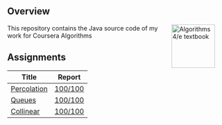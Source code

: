 ## Overview

<IMG SRC="http://algs4.cs.princeton.edu/cover.png"  align=right hspace=25 width=100 alt = "Algorithms 4/e textbook">
This repository contains the Java source code of my work for Coursera Algorithms

## Assignments

| Title | Report |
| ----- | ------ |
[Percolation](./src/percolation) | [100/100](./reports/percolation_output)
[Queues](./src/queues) | [100/100](.reports/queues_output)
[Collinear](./src/collinear) | [100/100](.reports/collinear_output)
